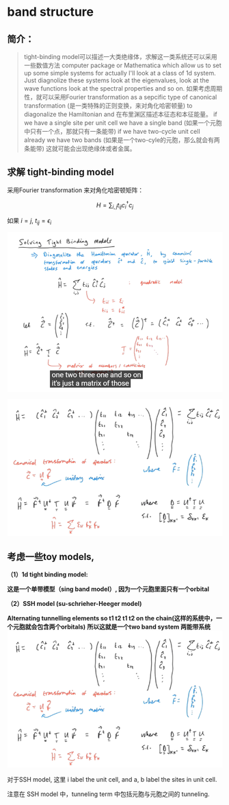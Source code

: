 # band structure
## 简介：
> tight-binding model可以描述一大类绝缘体，求解这一类系统还可以采用一些数值方法
> computer package or Mathematica which allow us to set up some simple systems
> for actually I'll look at a class of 1d system. Just diagnolize these systems look at
> the eigenvalues, look at the wave functions look at the spectral properties and so on.
> 如果考虑周期性，就可以采用Fourier transformation as a sepcific type of canonical transformation (是一类特殊的正则变换，来对角化哈密顿量)
> to diagonalize the Hamiltonian and 在布里渊区描述本征态和本征能量。
> if we have a single site per unit cell we have a single band (如果一个元胞中只有一个点，那就只有一条能带)
> if we have two-cycle unit cell already we have two bands (如果是一个two-cyle的元胞，那么就会有两条能带)
> 这就可能会出现绝缘体或者金属。

## 求解 tight-binding model
采用Fourier transformation 来对角化哈密顿矩阵：

$$ H = \sum_{i,j}t_{ij}c_i^{\dagger}c_j$$

如果 $i=j$, $t_{ij} = \epsilon_i$

![](https://github.com/yangyuan16/Literatures_reading/blob/main/strong_correlated_electrons/figs/band-structure/hamitonian_1.png)

![](https://github.com/yangyuan16/Literatures_reading/blob/main/strong_correlated_electrons/figs/band-structure/hamitonian_2.png)

## 考虑一些toy models, 

**（1）1d tight binding model:**

**这是一个单带模型（sing band model）, 因为一个元胞里面只有一个orbital**

**（2）SSH model (su-schrieher-Heeger model)**

**Alternating tunnelling elements so t1 t2 t1 t2 on the chain(这样的系统中，一个元胞就会包含两个orbitals)**
**所以这就是一个two band system 两能带系统**
![](https://github.com/yangyuan16/Literatures_reading/blob/main/strong_correlated_electrons/figs/band-structure/hamitonian_2.png)

对于SSH model, 这里 i label the unit cell, and a, b label the sites in unit cell. 

注意在 SSH model 中，tunneling term 中包括元胞与元胞之间的 tunneling. 

